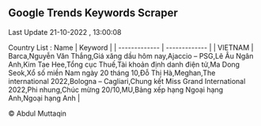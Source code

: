 

## Google Trends Keywords Scraper 
 
Last Update 21-10-2022 , 13:00:08

Country List :
 Name  | Keyword |
| ------------- | ------------- |
| VIETNAM | Barca,Nguyễn Văn Thắng,Giá xăng dầu hôm nay,Ajaccio – PSG,Lê Âu Ngân Anh,Kim Tae Hee,Tổng cục Thuế,Tài khoản định danh điện tử,Ma Dong Seok,Xổ số miền Nam ngày 20 tháng 10,Đỗ Thị Hà,Meghan,The international 2022,Bologna – Cagliari,Chung kết Miss Grand International 2022,Phi nhung,Chúc mừng 20/10,MU,Bảng xếp hạng Ngoại hạng Anh,Ngoại hạng Anh |



© Abdul Muttaqin 
